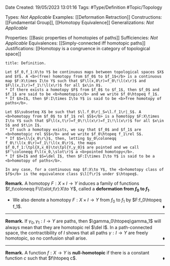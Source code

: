 <div class="topSpace"></div>

Date Created: 19/05/2023 13:01:16
Tags: #Type/Definition #Topic/Topology

Types: <i>Not Applicable</i>
Examples: [[Deformation Retraction]]
Constructions: [[Fundamental Group]], [[Homotopy Equivalence]]
Generalizations: <i>Not Applicable</i>

Properties: [[Basic properties of homotopies of paths]]
Sufficiencies: <i>Not Applicable</i>
Equivalences: [[Simply-connected iff homotopic paths]]
Justifications: [[Homotopy is a congruence in category of topological space]]

``` ad-Definition
title: Definition.

Let $f_0,f_1:X\to Y$ be continuous maps between topological spaces $X$ and $Y$. A <b>(free) homotopy from $f_0$ to $f_1$</b> is a continuous map $F:X\times I\to Y$ such that $F\l(x,0\r)=f_0\!\l(x\r)$ and $F\l(x,1\r)=f_1\!\l(x\r)$ for all $x\in X$.
* If there exists a homotopy $F$ from $f_0$ to $f_1$, then $f_0$ and $f_1$ are said to be <b>homotopic</b> and we write $f_0\htopeq f_1$.
* If $X=I$, then $F:I\times I\to Y$ is said to be <b>free homotopy of paths</b>.

Let $S\subseteq X$ be such that $\l.f_0\r|_S=\l.f_1\r|_S$. A <b>homotopy from $f_0$ to $f_1$ rel $S$</b> is a homotopy $F:X\times I\to Y$ such that $F\l(x,t\r)=f_0\!\l(x\r)=f_1\!\l(x\r)$ for all $x\in S$ and $t\in I$.
* If such a homotopy exists, we say that $f_0$ and $f_1$ are <b>homotopic rel $S$</b> and we write $f_0\htopeq f_1\rel S$.
* If $S=\l\{x_0\r\}$, then, letting $y_0\coloneqq f_0\!\l(x_0\r)=f_1\!\l(x_0\r)$, the maps $f_0,f_1:\tpl{X,x_0}\to\tpl{Y,y_0}$ are pointed and we call $F'\coloneqq F\l(x_0,\slot\r)$ a <b>pointed homotopy</b>.
* If $X=I$ and $S=\del I$, then $F:I\times I\to Y$ is said to be a <b>homotopy of paths</b>.

In any case, for a continuous map $f:X\to Y$, the <b>homotopy class of $f$</b> is the equivalence class $\l[f\r]$ under $\htopeq$.

```

<b>Remark.</b> A homotopy $F:X\times I\to Y$ induces a family of functions $f_t\coloneqq F\l(\slot,t\r):X\to Y$, called a <b>deformation from $f_0$ to $f_1$</b>.
* We also denote a homotopy $F:X\times I\to Y$ from $f_0$ to $f_1$ by $F:f_0\htopeq f_1$.<span style="float:right;">$\blacklozenge$</span>

---

<b>Remark.</b> If $\gamma_0,\gamma_1:I\to Y$ are paths, then $\gamma_0\htopeq\gamma_1$ will always mean that they are homotopic rel $\del I$. In a path-connected space, the contractibility of $I$ shows that all paths $\gamma:I\to Y$ are freely homotopic, so no confusion shall arise.<span style="float:right;">$\blacklozenge$</span>

---

<b>Remark.</b> A function $f:X\to Y$ is <b>null-homotopic</b> if there is a constant function $c$ such that $f\htopeq c$.<span style="float:right;">$\blacklozenge$</span>
